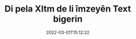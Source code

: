 ---
############################# Static ############################
layout: "auto-gen-signature"
date: 2022-03-01T15:12:22
draft: false
operation: Search
signaturetype: Text
fileformat: Xltm
productName: Java
lang: ku
productCode: java
otherformats: pdf doc docx docm dot dotm dotx odt ott rtf xls xlsx xlsm xlsb csv ods ots xltx xltm ppt pptx pps ppsx odp otp potx potm pptm ppsm
breadcrumb: Search Text signatures at Xltm with Java

############################# Head ############################
head_title: "Li Text îmzeyan di pela Xltm de di Java de bigerin"
head_description: "Java ji bo lêgerîna îmzeyên Text di pelên Xltm de bi karanîna çend rêzikên kodê bikar bînin."

############################# Header ############################
title: "Di pela Xltm de li îmzeyên Text bigerin"
description: "API-ya xwecihî ya Java destûrê dide ku meriv di pelên Xltm yên jixwe îmzekirî de li îmzeyên Text bigere. Lêgerîna pêşkeftî ya e-îmzayê di nav belgeyên xwe yên Xltm de bi karanîna çend rêzikên kodê pêk bînin."
bg_image: "https://cms.admin.containerize.com/templates/aspose/App_Themes/V3/images/bg/header1.png"
bg_overlay: false
button:
    enable: true

############################# SubMenu ############################
submenu:
    enable: true

    left:
        img_alt: "GroupDocs.Signature for Java"
        image: "https://cms.admin.containerize.com/templates/groupdocs/images/product-logos/90x90-noborder/groupdocsature-java.png"
        product: "GroupDocs.Signature"
        platform: "Java"



############################# About ############################
about:
    enable: true
    title: "Derbarê GroupDocs.Signature for Java API"
    content: |
        [GroupDocs.Signature for Java](https://products.groupdocs.com/signature/java/) API-ya Java peyda dike ji bo ku belgeyan bi kar anîna cûrbecûr cûrbecûr îmzeyan wekî nivîs, wêne, sertîfîkayên dîjîtal, barkod, QR-kod, mor an metadata bi kar tîne. Bikarhêner dikarin di nav PDF, belgeyên MS Word, pirtûkên xebatê yên MS Excel, pêşandanên MS PowerPoint, pelên Adobe Photoshop û cûrbecûr formên wêneyan de, bi piştgirîyek zêde ji bo xweşkirina taybetmendiyên îmzeyan li gorî hewcedariyê zêde bikin, jêbikin, nûve bikin, verast bikin an bigerin.
    

############################# Steps ############################
steps:
    enable: true
    title_left: "Meriv çawa li îmzeyên Text di Xltm de digere"
    content_left: |
        [GroupDocs.Signature for Java](https://products.groupdocs.com/signature/java/) ji pêşdebirên Java re hêsantir dike ku bi pêkanîna çend gavên hêsan li Text di pelên Xltm îmzeyan de ji sepanên xwe bigerin.
        
        * Nimûneyek nû ya çîna Îmzeyê biafirînin û riya belgeya çavkaniyê wekî parametreyek çêker derbas bikin.
        * Tişta Vebijêrkên Lêgerînê li gorî daxwazên xwe destnîşan bikin û vebijarkên lêgerînê diyar bikin.
        * Rêbaza Lêgerînê ya mînaka pola Îmzeyê bang bikin û Vebijarkên Lêgerînê jê re derbas bikin.
        * Encamên lêgerînê li gorî daxwazên xwe pêvajoyê bikin.

    title_right: "Pêdiviyên Sîstemê"
    content_right: |
        GroupDocs.Signature for Java li ser hemî platform û pergalên xebitandinê yên sereke têne piştgirî kirin. Berî ku hûn koda jêrîn bicîh bikin, ji kerema xwe pê ewle bibin ku we şertên jêrîn li ser pergala we hatine saz kirin.

        * Pergalên xebitandinê: Microsoft Windows, Linux, MacOS
        * Jîngehên pêşkeftinê: NetBeans, Intellij IDEA, Eclipse, etc.
        * Java runtime: J2SE 6.0 and above
        * Guhertoya herî dawî ya GroupDocs.Signature for Java ji [Maven](https://repository.groupdocs.com/webapp/#/artifacts/browse/tree/General/repo/com/groupdocs/groupdocs-signature) dakêşîne
         
    code: |
        ```java    
                
        // Set up input Xltm file
        String filePath = "input.xltm";

        // Instantiate Signature for input file
        Signature signature = new Signature(filePath);

        //Create search options
        TextSearchOptions options = new TextSearchOptions();

        // specify special pages to search on 
        options.setAllPages(false);
        // single page number
        options.setPageNumber(1);
        // specify text match type
        options.setMatchType(TextMatchType.Contains);
        // specify text pattern to search
        options.setText("Text signature");
                            
        // search for Text signatures in Xltm document
        List<TextSignature> signatures = signature.search(TextSignature.class, options);

        // process signatures which were found 
        signatures.forEach(item -> System.out.println(item.toString()));

        ```

############################# Demos ############################
demos:
    enable: true
    title: "Li Text îmzeyên elektronîkî Demoya Zindî bigerin"
    content: |
       Niha bi serdana malpera [GroupDocs.Signature App](https://products.groupdocs.app/signature/family) di belgeyê de ji bo îmzeyên elektronîkî yên cihêreng ên pelên Xltm bigerin.

        
############################# More Formats ############################
more_formats:
    enable: true
    title: "Li îmzeyên din ên Text bi karanîna Java bigerin"
    content: |
        "Îmzeyên elektronîkî di belgeyên cihêreng de digerin. Wekî ku li jêr tê xuyang kirin, ji yek ji formatên pelê yên populer îmzeyan bibînin."
    format: 
           
       
back_to_top:
    enable: true
---